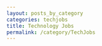```yaml
---
layout: posts_by_category
categories: techjobs
title: Technology Jobs
permalink: /category/TechJobs
---
```

